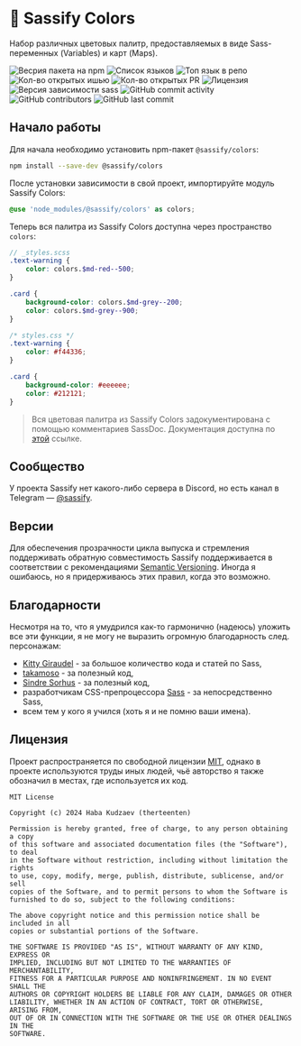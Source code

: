 # 🎨 Sassify Colors
Набор различных цветовых палитр, предоставляемых в виде Sass-переменных (Variables) и карт (Maps).

![Весрия пакета на npm](https://img.shields.io/npm/v/@sassify/colors?label=%40sassify%2Fcolors)
![Список языков](https://img.shields.io/github/languages/count/sassify/colors?color=%23ff0056)
![Топ язык в репо](https://img.shields.io/github/languages/top/sassify/colors?color=%23ff0056)
![Кол-во открытых ишью](https://img.shields.io/github/issues-raw/sassify/colors)
![Кол-во открытых PR](https://img.shields.io/github/issues-pr-raw/sassify/colors)
![Лицензия](https://img.shields.io/github/license/sassify/colors)
![Версия зависимости `sass`](https://img.shields.io/github/package-json/dependency-version/sassify/colors/sass/main?color=%23d94390)
![GitHub commit activity](https://img.shields.io/github/commit-activity/m/sassify/colors)
![GitHub contributors](https://img.shields.io/github/contributors/sassify/colors)
![GitHub last commit](https://img.shields.io/github/last-commit/sassify/colors)

## Начало работы
Для начала необходимо установить npm-пакет `@sassify/colors`:

```sh
npm install --save-dev @sassify/colors
```

После установки зависимости в свой проект, импортируйте модуль Sassify Colors:

```scss
@use 'node_modules/@sassify/colors' as colors;
```

Теперь вся палитра из Sassify Colors доступна через пространство `colors`:

```scss
// _styles.scss
.text-warning {
	color: colors.$md-red--500;
}

.card {
	background-color: colors.$md-grey--200;
	color: colors.$md-grey--900;
}
```

```css
/* styles.css */
.text-warning {
	color: #f44336;
}

.card {
	background-color: #eeeeee;
	color: #212121;
}
```

> Вся цветовая палитра из Sassify Colors задокументирована с помощью комментариев SassDoc. Документация доступна по [этой](https://sassify.github.io/colors/) ссылке.

## Сообщество
У проекта Sassify нет какого-либо сервера в Discord, но есть канал в Telegram &mdash; [@sassify](https://t.me/sassify).

## Версии
Для обеспечения прозрачности цикла выпуска и стремления поддерживать обратную совместимость Sassify поддерживается в соответствии с рекомендациями [Semantic Versioning](https://semver.org/). Иногда я ошибаюсь, но я придерживаюсь этих правил, когда это возможно.

## Благодарности
Несмотря на то, что я умудрился как-то гармонично (надеюсь) уложить все эти функции, я не могу не выразить огромную благодарность след. персонажам:
- [Kitty Giraudel](https://github.com/KittyGiraudel) - за большое количество кода и статей по Sass,
- [takamoso](https://github.com/takamoso) - за полезный код,
- [Sindre Sorhus](https://github.com/sindresorhus) - за полезный код,
- разработчикам CSS-препроцессора [Sass](https://sass-lang.com/) - за непосредственно Sass,
- всем тем у кого я учился (хоть я и не помню ваши имена).

## Лицензия
Проект распространяется по свободной лицензии [MIT](./LICENSE), однако в проекте используются труды иных людей, чьё авторство я также обозначил в местах, где используется их код.

```
MIT License

Copyright (c) 2024 Haba Kudzaev (therteenten)

Permission is hereby granted, free of charge, to any person obtaining a copy
of this software and associated documentation files (the "Software"), to deal
in the Software without restriction, including without limitation the rights
to use, copy, modify, merge, publish, distribute, sublicense, and/or sell
copies of the Software, and to permit persons to whom the Software is
furnished to do so, subject to the following conditions:

The above copyright notice and this permission notice shall be included in all
copies or substantial portions of the Software.

THE SOFTWARE IS PROVIDED "AS IS", WITHOUT WARRANTY OF ANY KIND, EXPRESS OR
IMPLIED, INCLUDING BUT NOT LIMITED TO THE WARRANTIES OF MERCHANTABILITY,
FITNESS FOR A PARTICULAR PURPOSE AND NONINFRINGEMENT. IN NO EVENT SHALL THE
AUTHORS OR COPYRIGHT HOLDERS BE LIABLE FOR ANY CLAIM, DAMAGES OR OTHER
LIABILITY, WHETHER IN AN ACTION OF CONTRACT, TORT OR OTHERWISE, ARISING FROM,
OUT OF OR IN CONNECTION WITH THE SOFTWARE OR THE USE OR OTHER DEALINGS IN THE
SOFTWARE.

```
